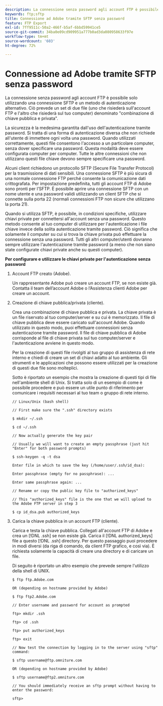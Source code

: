 ```yaml
---
description: La connessione senza password agli account FTP è possibile solo utilizzando una connessione SFTP e un metodo di autenticazione alternativo. Ciò prevede un set di due file (uno che risiederà sull'account FTP e l'altro che risiederà sul tuo computer) denominato "combinazione di chiave pubblica e privata".
keywords: ftp;sftp
title: Connessione ad Adobe tramite SFTP senza password
feature: FTP Export
exl-id: 7ff9511c-50a2-466f-b5af-6bbd59941ce5
source-git-commit: 34ba0e09cd909951a777b0ad3da080958633f97e
workflow-type: tm+mt
source-wordcount: '603'
ht-degree: 72%

---
```


# Connessione ad Adobe tramite SFTP senza password

La connessione senza password agli account FTP è possibile solo utilizzando una connessione SFTP e un metodo di autenticazione alternativo. Ciò prevede un set di due file (uno che risiederà sull&#39;account FTP e l&#39;altro che risiederà sul tuo computer) denominato &quot;combinazione di chiave pubblica e privata&quot;.

La sicurezza è la medesima garantita dall&#39;uso dell&#39;autenticazione tramite password. Si tratta di una forma di autenticazione diversa che non richiede all&#39;utente di immettere ogni volta una password. Quando utilizzati correttamente, questi file consentono l&#39;accesso a un particolare computer, senza dover specificare una password. Questa modalità deve essere configurata computer per computer. Tutte le altre connessioni che non utilizzano questi file chiave devono sempre specificare una password.

Alcuni client richiedono un protocollo SFTP (Secure File Transfer Protocol) per la trasmissione di dati sensibili. Una connessione SFTP è più sicura di una normale connessione FTP perché consente la comunicazione dati crittografata. Per impostazione predefinita, tutti gli account FTP di Adobe sono pronti per l’SFTP. È possibile aprire una connessione SFTP con un nome utente e una password validi utilizzando un client SFTP che si connette sulla porta 22 (normali connessioni FTP non sicure che utilizzano la porta 21).

Quando si utilizza SFTP, è possibile, in condizioni specifiche, utilizzare chiavi private per connettersi all&#39;account senza una password. Questo metodo consente al tuo computer di utilizzare per l&#39;autenticazione i file chiave invece della solita autenticazione tramite password. Ciò significa che solamente il computer su cui si trova la chiave privata può effettuare la connessione senza una password. Tutti gli altri computer/utenti dovranno sempre utilizzare l&#39;autenticazione tramite password (a meno che non siano state configurate chiavi private anche su questi computer).

**Per configurare e utilizzare le chiavi private per l&#39;autenticazione senza password**

1. Account FTP creato (Adobe).

   Un rappresentante Adobe può creare un account FTP, se non esiste già. Contatta il team dell’account Adobe o l’Assistenza clienti Adobe per creare un account.
1. Creazione di chiave pubblica/privata (cliente).

   Crea una combinazione di chiave pubblica e privata. La chiave privata è un file riservato al tuo computer/server e su cui è memorizzato. Il file di chiave pubblica deve essere caricato sull&#39;account Adobe. Quando utilizzato in questo modo, puoi effettuare connessioni senza autenticazione tramite password. Il file di chiave pubblica di Adobe corrisponde al file di chiave privata sul tuo computer/server e l&#39;autenticazione avviene in questo modo.

   Per la creazione di questi file rivolgiti al tuo gruppo di assistenza di rete interno e chiedi di creare un set di chiavi adatto al tuo ambiente. Gli strumenti e le applicazioni che possono essere utilizzati per la creazione di questi due file sono molteplici.

   Sotto è riportato un esempio che mostra la creazione di questi tipi di file nell&#39;ambiente shell di Unix. Si tratta solo di un esempio di come è possibile procedere e può essere un utile punto di riferimento per comunicare i requisiti necessari al tuo team o gruppo di rete interno.

   ```
   // Linux/Unix (bash shell)
   
   // First make sure the ".ssh" directory exists
   
   $ mkdir ~/.ssh
   
   $ cd ~/.ssh
   
   // Now actually generate the key pair
   
   // Usually we will want to create an empty passphrase (just hit "Enter" for both password prompts)
   
   $ ssh-keygen -q -t dsa
   
   Enter file in which to save the key (/home/user/.ssh/id_dsa):
   
   Enter passphrase (empty for no passphrase): ...
   
   Enter same passphrase again: ...
   
   // Rename or copy the public key file to "authorized_keys"
   
   // This "authorized_keys" file is the one that we will upload to the Adobe FTP server in step 3
   
   $ cp id_dsa.pub authorized_keys 
   ```

1. Carica la chiave pubblica in un account FTP (cliente).

   Carica e testa la chiave pubblica. Collegati all&#39;account FTP di Adobe e crea un [!DNL .ssh] se non esiste già. Carica il [!DNL authorized_keys] file a questo [!DNL .ssh] directory. Per questo passaggio puoi procedere in modi diversi (da riga di comando, da client FTP grafico, e così via). È richiesta solamente la capacità di creare una directory e di caricare un file.

   Di seguito è riportato un altro esempio che prevede sempre l&#39;utilizzo della shell di UNIX.

   ```
   $ ftp ftp.Adobe.com
   
   OR (depending on hostname provided by Adobe)
   
   $ ftp ftp2.Adobe.com
   
   // Enter username and password for account as prompted
   
   ftp> mkdir .ssh
   
   ftp> cd .ssh
   
   ftp> put authorized_keys
   
   ftp> exit
   
   // Now test the connection by logging in to the server using "sftp" command:
   
   $ sftp username@ftp.omniture.com
   
   OR (depending on hostname provided by Adobe)
   
   $ sftp username@ftp2.omniture.com
   
   // You should immediately receive an sftp prompt without having to enter the password:
   
   sftp>
   ```
